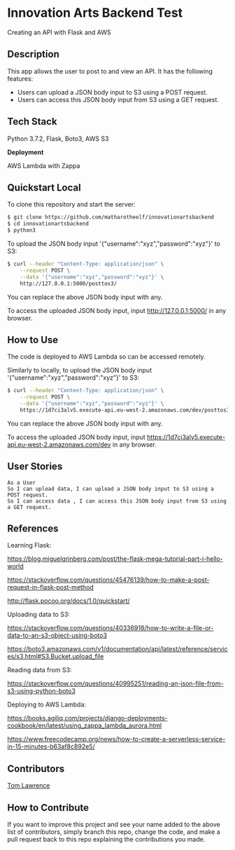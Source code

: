 # Innovation Arts Backend Test
Creating an API with Flask and AWS

## Description

This app allows the user to post to and view an API. It has the following features:
* Users can upload a JSON body input to S3 using a POST request.
* Users can access this JSON body input from S3 using a GET request.

## Tech Stack

Python 3.7.2, Flask, Boto3, AWS S3

**Deployment**

AWS Lambda with Zappa

## Quickstart Local

To clone this repository and start the server:

```bash
$ git clone https://github.com/matharotheelf/innovationartsbackend
$ cd innovationartsbackend
$ python3 

```
To upload the JSON body input '{"username":"xyz","password":"xyz"}' to S3:

```bash
$ curl --header "Content-Type: application/json" \
    --request POST \
    --data '{"username":"xyz","password":"xyz"}' \
    http://127.0.0.1:5000/posttos3/

```

You can replace the above JSON body input with any.

To access the uploaded JSON body input, input http://127.0.0.1:5000/ in any browser.

## How to Use

The code is deployed to AWS Lambda so can be accessed remotely.

Similarly to locally, to upload the JSON body input '{"username":"xyz","password":"xyz"}' to S3:

```bash
$ curl --header "Content-Type: application/json" \
    --request POST \
    --data '{"username":"xyz","password":"xyz"}' \
    https://1d7ci3alv5.execute-api.eu-west-2.amazonaws.com/dev/posttos3/

```

You can replace the above JSON body input with any.

To access the uploaded JSON body input, input https://1d7ci3alv5.execute-api.eu-west-2.amazonaws.com/dev in any browser.

## User Stories
```
As a User 
So I can upload data, I can upload a JSON body input to S3 using a POST request.
So I can access data , I can access this JSON body input from S3 using a GET request.

```

## References

Learning Flask:

https://blog.miguelgrinberg.com/post/the-flask-mega-tutorial-part-i-hello-world

https://stackoverflow.com/questions/45476139/how-to-make-a-post-request-in-flask-post-method

http://flask.pocoo.org/docs/1.0/quickstart/

Uploading data to S3:

https://stackoverflow.com/questions/40336918/how-to-write-a-file-or-data-to-an-s3-object-using-boto3

https://boto3.amazonaws.com/v1/documentation/api/latest/reference/services/s3.html#S3.Bucket.upload_file

Reading data from S3:

https://stackoverflow.com/questions/40995251/reading-an-json-file-from-s3-using-python-boto3

Deploying to AWS Lambda:

https://books.agiliq.com/projects/django-deployments-cookbook/en/latest/using_zappa_lambda_aurora.html

https://www.freecodecamp.org/news/how-to-create-a-serverless-service-in-15-minutes-b63af8c892e5/

## Contributors 

[Tom Lawrence](https://github.com/matharotheelf)  

## How to Contribute

If you want to improve this project and see your name added to the above list of contributors, simply branch this repo, change the code, and make a pull request back to this repo explaining the contributions you made.
